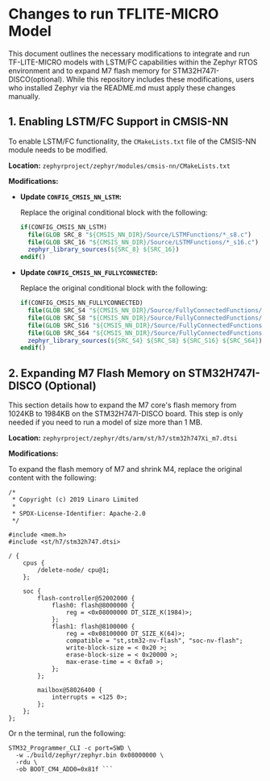 # Changes to run TFLITE-MICRO Model

This document outlines the necessary modifications to integrate and run TF-LITE-MICRO models with LSTM/FC capabilities within the Zephyr RTOS environment and to expand M7 flash memory for STM32H747I-DISCO(optional). While this repository includes these modifications, users who installed Zephyr via the README.md must apply these changes manually.

## 1. Enabling LSTM/FC Support in CMSIS-NN

To enable LSTM/FC functionality, the `CMakeLists.txt` file of the CMSIS-NN module needs to be modified.

**Location:** `zephyrproject/zephyr/modules/cmsis-nn/CMakeLists.txt`

**Modifications:**

-   **Update `CONFIG_CMSIS_NN_LSTM`:**

    Replace the original conditional block with the following:

    ```cmake
    if(CONFIG_CMSIS_NN_LSTM)
      file(GLOB SRC_8 "${CMSIS_NN_DIR}/Source/LSTMFunctions/*_s8.c")
      file(GLOB SRC_16 "${CMSIS_NN_DIR}/Source/LSTMFunctions/*_s16.c")
      zephyr_library_sources(${SRC_8} ${SRC_16})
    endif()
    ```

    
-   **Update `CONFIG_CMSIS_NN_FULLYCONNECTED`:**

    Replace the original conditional block with the following:

    ```cmake
    if(CONFIG_CMSIS_NN_FULLYCONNECTED)
      file(GLOB SRC_S4 "${CMSIS_NN_DIR}/Source/FullyConnectedFunctions/*_s4.c")
      file(GLOB SRC_S8 "${CMSIS_NN_DIR}/Source/FullyConnectedFunctions/*_s8.c")
      file(GLOB SRC_S16 "${CMSIS_NN_DIR}/Source/FullyConnectedFunctions/*_s16*.c")
      file(GLOB SRC_S64 "${CMSIS_NN_DIR}/Source/FullyConnectedFunctions/*_s64*.c")
      zephyr_library_sources(${SRC_S4} ${SRC_S8} ${SRC_S16} ${SRC_S64})
    endif()
    ```


## 2. Expanding M7 Flash Memory on STM32H747I-DISCO (Optional)

This section details how to expand the M7 core's flash memory from 1024KB to 1984KB on the STM32H747I-DISCO board. This step is only needed if you need to run a model of size more than 1 MB. 

**Location:** `zephyrproject/zephyr/dts/arm/st/h7/stm32h747Xi_m7.dtsi`

**Modifications:**

To expand the flash memory of M7 and shrink M4, replace the original content with the following:

```
/*
 * Copyright (c) 2019 Linaro Limited
 *
 * SPDX-License-Identifier: Apache-2.0
 */

#include <mem.h>
#include <st/h7/stm32h747.dtsi>

/ {
    cpus {
        /delete-node/ cpu@1;
    };

    soc {
        flash-controller@52002000 {
            flash0: flash@8000000 {
                reg = <0x08000000 DT_SIZE_K(1984)>;
            };
            flash1: flash@8100000 {
                reg = <0x08100000 DT_SIZE_K(64)>;
                compatible = "st,stm32-nv-flash", "soc-nv-flash";
                write-block-size = < 0x20 >;
                erase-block-size = < 0x20000 >;
                max-erase-time = < 0xfa0 >;
            };
        };

        mailbox@58026400 {
            interrupts = <125 0>;
        };
    };
};
```
Or n the terminal, run the following:
```
STM32_Programmer_CLI -c port=SWD \        
  -w ./build/zephyr/zephyr.bin 0x08000000 \
  -rdu \
  -ob BOOT_CM4_ADD0=0x81f ```
